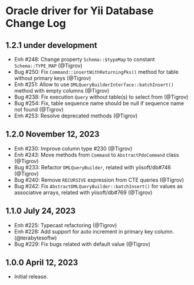 # Oracle driver for Yii Database Change Log

## 1.2.1 under development

- Enh #248: Change property `Schema::$typeMap` to constant `Schema::TYPE_MAP` (@Tigrov)
- Bug #250: Fix `Command::insertWithReturningPks()` method for table without primary keys (@Tigrov)
- Enh #251: Allow to use `DMLQueryBuilderInterface::batchInsert()` method with empty columns (@Tigrov)
- Bug #238: Fix execution `Query` without table(s) to select from (@Tigrov)
- Bug #254: Fix, table sequence name should be null if sequence name not found (@Tigrov)
- Enh #253: Resolve deprecated methods (@Tigrov) 

## 1.2.0 November 12, 2023

- Enh #230: Improve column type #230 (@Tigrov)
- Enh #243: Move methods from `Command` to `AbstractPdoCommand` class (@Tigrov)
- Bug #233: Refactor `DMLQueryBuilder`, related with yiisoft/db#746 (@Tigrov)
- Bug #240: Remove `RECURSIVE` expression from CTE queries (@Tigrov)
- Bug #242: Fix `AbstractDMLQueryBuilder::batchInsert()` for values as associative arrays, 
  related with yiisoft/db#769 (@Tigrov)

## 1.1.0 July 24, 2023

- Enh #225: Typecast refactoring (@Tigrov)
- Enh #226: Add support for auto increment in primary key column. (@terabytesoftw)
- Bug #229: Fix bugs related with default value (@Tigrov)

## 1.0.0 April 12, 2023

- Initial release.
